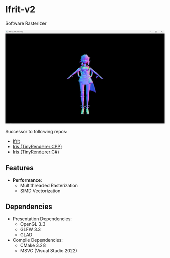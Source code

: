 # Ifrit-v2

Software Rasterizer 

![](img/demo.jpg)



Successor to following repos:
 - [Ifrit](https://github.com/Aeroraven/Ifrit)
 - [Iris (TinyRenderer CPP)](https://github.com/Aeroraven/Stargazer/tree/main/ComputerGraphics/Iris)
 - [Iris (TinyRenderer C#)](https://github.com/Aeroraven/Stargazer/tree/main/ComputerGraphics/TinyRenderer)



## Features

- **Performance**:
	- Multithreaded Rasterization
	- SIMD Vectorization



## Dependencies

- Presentation Dependencies:
	- OpenGL 3.3
	- GLFW 3.3
	- GLAD
- Compile Dependencies:
	- CMake 3.28
	- MSVC (Visual Studio 2022)